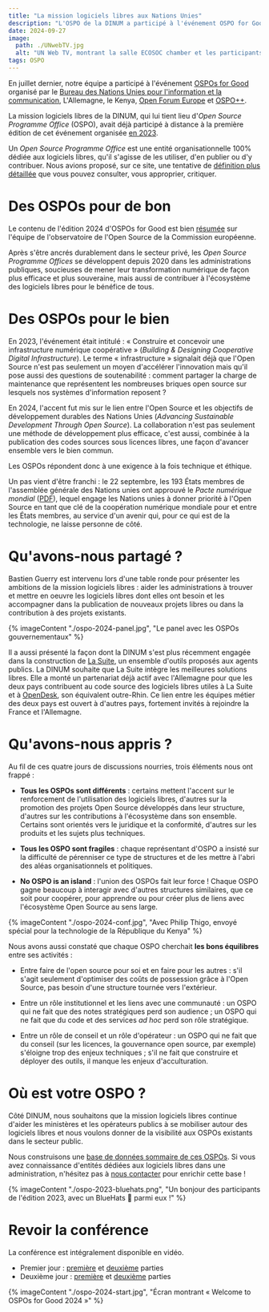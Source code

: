 ```yaml
---
title: "La mission logiciels libres aux Nations Unies"
description: "L'OSPO de la DINUM a participé à l'événement OSPO for Good en juillet 2024."
date: 2024-09-27
image:
  path: ./UNwebTV.jpg
  alt: "UN Web TV, montrant la salle ECOSOC chamber et les participants au début de la conférences participants de l'édition OSPOs for Good 2024"
tags: OSPO
---
```


En juillet dernier, notre équipe a participé à l'événement [OSPOs for Good](https://www.un.org/techenvoy/content/ospos-good-2024) organisé par le [Bureau des Nations Unies pour l'information et la communication](https://unite.un.org/), L'Allemagne, le Kenya, [Open Forum Europe](https://openforumeurope.org/) et [OSPO++](https://ospoplusplus.com/).

La mission logiciels libres de la DINUM, qui lui tient lieu d'*Open Source Programme Office* (OSPO), avait déjà participé à distance à la première édition de cet événement organisée [en 2023](https://www.un.org/techenvoy/content/ospos-good-2023).

Un *Open Source Programme Office* est une entité organisationnelle 100% dédiée aux logiciels libres, qu'il s'agisse de les utiliser, d'en publier ou d'y contribuer. Nous avions proposé, sur ce site, une tentative de [définition plus détaillée](https://code.gouv.fr/fr/blog/definition-ospo/) que vous pouvez consulter, vous approprier, critiquer.

# Des OSPOs pour de bon

Le contenu de l'édition 2024 d'OSPOs for Good est bien [résumée](https://joinup.ec.europa.eu/collection/open-source-observatory-osor/news/ospos-good-2024-highlights) sur l'équipe de l'observatoire de l'Open Source de la Commission européenne.

Après s'être ancrés durablement dans le secteur privé, les *Open Source Programme Offices* se développent depuis 2020 dans les administrations publiques, soucieuses de mener leur transformation numérique de façon plus efficace et plus souveraine, mais aussi de contribuer à l'écosystème des logiciels libres pour le bénéfice de tous.

# Des OSPOs pour le bien

En 2023, l'événement était intitulé : « Construire et concevoir une infrastructure numérique coopérative » (*Building & Designing Cooperative Digital Infrastructure*). Le terme « infrastructure » signalait déjà que l'Open Source n'est pas seulement un moyen d'accélérer l'innovation mais qu'il pose aussi des questions de soutenabilité : comment partager la charge de maintenance que représentent les nombreuses briques open source sur lesquels nos systèmes d'information reposent ?

En 2024, l'accent fut mis sur le lien entre l'Open Source et les objectifs de développement durables des Nations Unies (*Advancing Sustainable Development Through Open Source*). La collaboration n'est pas seulement une méthode de développement plus efficace, c'est aussi, combinée à la publication des codes sources sous licences libres, une façon d'avancer ensemble vers le bien commun.

Les OSPOs répondent donc à une exigence à la fois technique et éthique.

Un pas vient d'être franchi : le 22 septembre, les 193 États membres de l'assemblée générale des Nations unies ont approuvé le *Pacte numérique mondial* ([PDF](https://www.un.org/pga/wp-content/uploads/sites/109/2024/09/The-Pact-for-the-Future-final.pdf)), lequel engage les Nations unies à donner priorité à l'Open Source en tant que clé de la coopération numérique mondiale pour et entre les États membres, au service d'un avenir qui, pour ce qui est de la technologie, ne laisse personne de côté.

# Qu'avons-nous partagé ?

Bastien Guerry est intervenu lors d'une table ronde pour présenter les ambitions de la mission logiciels libres : aider les administrations à trouver et mettre en oeuvre les logiciels libres dont elles ont besoin et les accompagner dans la publication de nouveaux projets libres ou dans la contribution à des projets existants.

{% imageContent "./ospo-2024-panel.jpg", "Le panel avec les OSPOs gouvernementaux" %}

Il a aussi présenté la façon dont la DINUM s'est plus récemment engagée dans la construction de [La Suite](https://lasuite.numerique.gouv.fr), un ensemble d'outils proposés aux agents publics. La DINUM souhaite que La Suite intègre les meilleures solutions libres. Elle a monté un partenariat déjà actif avec l'Allemagne pour que les deux pays contribuent au code source des logiciels libres utiles à La Suite et à [OpenDesk](https://opendesk.eu), son équivalent outre-Rhin. Ce lien entre les équipes métier des deux pays est ouvert à d'autres pays, fortement invités à rejoindre la France et l'Allemagne.

# Qu'avons-nous appris ?

Au fil de ces quatre jours de discussions nourries, trois éléments nous ont frappé :

- **Tous les OSPOs sont différents** : certains mettent l'accent sur le renforcement de l'utilisation des logiciels libres, d'autres sur la promotion des projets Open Source développés dans leur structure, d'autres sur les contributions à l'écosystème dans son ensemble. Certains sont orientés vers le juridique et la conformité, d'autres sur les produits et les sujets plus techniques.

- **Tous les OSPO sont fragiles** : chaque représentant d'OSPO a insisté sur la difficulté de pérenniser ce type de structures et de les mettre à l'abri des aléas organisationnels et politiques.
  
- **No OSPO is an island** : l'union des OSPOs fait leur force ! Chaque OSPO gagne beaucoup à interagir avec d'autres structures similaires, que ce soit pour coopérer, pour apprendre ou pour créer plus de liens avec l'écosystème Open Source au sens large.

{% imageContent "./ospo-2024-conf.jpg", "Avec Philip Thigo, envoyé spécial pour la technologie de la République du Kenya" %}

Nous avons aussi constaté que chaque OSPO cherchait **les bons équilibres** entre ses activités :

- Entre faire de l'open source pour soi et en faire pour les autres : s'il s'agit seulement d'optimiser des coûts de possession grâce à l'Open Source, pas besoin d'une structure tournée vers l'extérieur.

- Entre un rôle institutionnel et les liens avec une communauté : un OSPO qui ne fait que des notes stratégiques perd son audience ; un OSPO qui ne fait que du code et des services *ad hoc* perd son rôle stratégique.
  
- Entre un rôle de conseil et un rôle d'opérateur : un OSPO qui ne fait que du conseil (sur les licences, la gouvernance open source, par exemple) s'éloigne trop des enjeux techniques ; s'il ne fait que construire et déployer des outils, il manque les enjeux d'acculturation.

# Où est votre OSPO ?

Côté DINUM, nous souhaitons que la mission logiciels libres continue d'aider les ministères et les opérateurs publics à se mobiliser autour des logiciels libres et nous voulons donner de la visibilité aux OSPOs existants dans le secteur public.

Nous construisons une [base de données sommaire de ces OSPOs](https://git.sr.ht/~codegouvfr/codegouvfr-data/tree/main/item/fr-public-sector-ospo.yml). Si vous avez connaissance d'entités dédiées aux logiciels libres dans une administration, n'hésitez pas à [nous contacter](mailto:contact@code.gouv.fr) pour enrichir cette base !

{% imageContent "./ospo-2023-bluehats.png", "Un bonjour des participants de l'édition 2023, avec un BlueHats 🧢 parmi eux !" %}

# Revoir la conférence

La conférence est intégralement disponible en vidéo.

- Premier jour : [première](https://webtv.un.org/en/asset/k1m/k1ma4k9rff) et [deuxième](https://webtv.un.org/en/asset/k1u/k1uvv0xd6d) parties
- Deuxième jour : [première](https://webtv.un.org/en/asset/k1q/k1qmxhno3c) et [deuxième](https://webtv.un.org/en/asset/k15/k1517v486n) parties

{% imageContent "./ospo-2024-start.jpg", "Écran montrant « Welcome to OSPOs for Good 2024 »" %}

